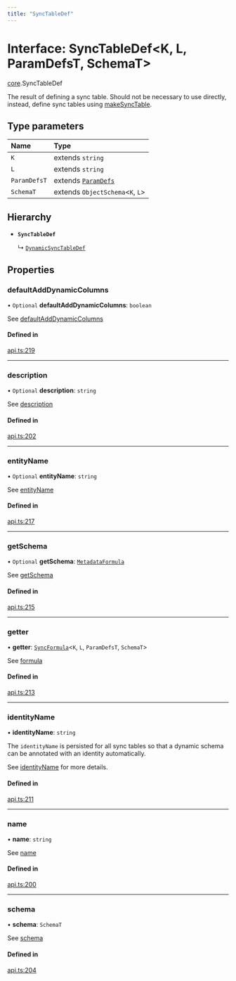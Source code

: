 ```yaml
---
title: "SyncTableDef"
---
```

# Interface: SyncTableDef<K, L, ParamDefsT, SchemaT\>

[core](../modules/core.md).SyncTableDef

The result of defining a sync table. Should not be necessary to use directly,
instead, define sync tables using [makeSyncTable](../functions/core.makeSyncTable.md).

## Type parameters

| Name | Type |
| :------ | :------ |
| `K` | extends `string` |
| `L` | extends `string` |
| `ParamDefsT` | extends [`ParamDefs`](../types/core.ParamDefs.md) |
| `SchemaT` | extends `ObjectSchema`<`K`, `L`\> |

## Hierarchy

- **`SyncTableDef`**

  ↳ [`DynamicSyncTableDef`](core.DynamicSyncTableDef.md)

## Properties

### defaultAddDynamicColumns

• `Optional` **defaultAddDynamicColumns**: `boolean`

See [defaultAddDynamicColumns](core.DynamicOptions.md#defaultadddynamiccolumns)

#### Defined in

[api.ts:219](https://github.com/coda/packs-sdk/blob/main/api.ts#L219)

___

### description

• `Optional` **description**: `string`

See [description](core.SyncTableOptions.md#description)

#### Defined in

[api.ts:202](https://github.com/coda/packs-sdk/blob/main/api.ts#L202)

___

### entityName

• `Optional` **entityName**: `string`

See [entityName](core.DynamicOptions.md#entityname)

#### Defined in

[api.ts:217](https://github.com/coda/packs-sdk/blob/main/api.ts#L217)

___

### getSchema

• `Optional` **getSchema**: [`MetadataFormula`](../types/core.MetadataFormula.md)

See [getSchema](core.DynamicOptions.md#getschema)

#### Defined in

[api.ts:215](https://github.com/coda/packs-sdk/blob/main/api.ts#L215)

___

### getter

• **getter**: [`SyncFormula`](../types/core.SyncFormula.md)<`K`, `L`, `ParamDefsT`, `SchemaT`\>

See [formula](core.SyncTableOptions.md#formula)

#### Defined in

[api.ts:213](https://github.com/coda/packs-sdk/blob/main/api.ts#L213)

___

### identityName

• **identityName**: `string`

The `identityName` is persisted for all sync tables so that a dynamic schema
can be annotated with an identity automatically.

See [identityName](core.SyncTableOptions.md#identityname) for more details.

#### Defined in

[api.ts:211](https://github.com/coda/packs-sdk/blob/main/api.ts#L211)

___

### name

• **name**: `string`

See [name](core.SyncTableOptions.md#name)

#### Defined in

[api.ts:200](https://github.com/coda/packs-sdk/blob/main/api.ts#L200)

___

### schema

• **schema**: `SchemaT`

See [schema](core.SyncTableOptions.md#schema)

#### Defined in

[api.ts:204](https://github.com/coda/packs-sdk/blob/main/api.ts#L204)

